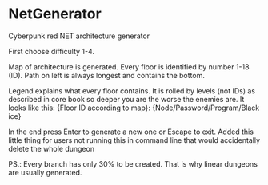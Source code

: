 # NetGenerator
Cyberpunk red NET architecture generator

First choose difficulty 1-4.

Map of architecture is generated. Every floor is identified by number 1-18 (ID). Path on left is always longest and contains the bottom.

Legend explains what every floor contains. It is rolled by levels (not IDs) as described in core book so deeper you are the worse the enemies are.
It looks like this:
{Floor ID according to map}: {Node/Password/Program/Black ice}

In the end press Enter to generate a new one or Escape to exit. Added this little thing for users not running this in command line that would accidentally delete the whole dungeon

PS.: Every branch has only 30% to be created. That is why linear dungeons are usually generated.

